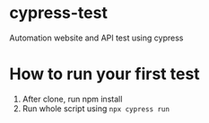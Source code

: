 # cypress-test
Automation website and API test using cypress

# How to run your first test
1. After clone, run npm install
2. Run whole script using ```npx cypress run```
